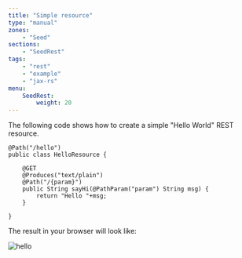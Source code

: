 ```yaml
---
title: "Simple resource"
type: "manual"
zones:
    - "Seed"
sections:
    - "SeedRest"
tags:
    - "rest"
    - "example"
    - "jax-rs"
menu:
    SeedRest:
        weight: 20
---
```


The following code shows how to create a simple "Hello World" REST resource.

    @Path("/hello")
    public class HelloResource {

        @GET
        @Produces("text/plain")
        @Path("/{param}")
        public String sayHi(@PathParam("param") String msg) {
            return "Hello "+msg;
        }

    }

The result in your browser will look like:

![hello](/img/seed/rest/hello.png)











